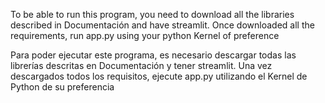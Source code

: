 To be able to run this program, you need to download all the libraries described in Documentación and have streamlit. Once downloaded all the requirements, run app.py using your python Kernel of preference

Para poder ejecutar este programa, es necesario descargar todas las librerías descritas en Documentación y tener streamlit. Una vez descargados todos los requisitos, ejecute app.py utilizando el Kernel de Python de su preferencia
